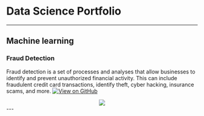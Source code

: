 # Data Science Portfolio
---
## Machine learning

### Fraud Detection

Fraud detection is a set of processes and analyses that allow businesses to identify and prevent unauthorized financial activity. This can include fraudulent credit card transactions, identify theft, cyber hacking, insurance scams, and more.
[![View on GitHub](https://img.shields.io/badge/GitHub-View_on_GitHub-blue?logo=GitHub)]((https://github.com/royamrita23/fraud_detection.git))

<center><img src="images/fraud_detection.jpg"/></center>
---

